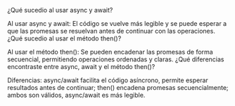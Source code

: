 ¿Qué sucedio al usar async y await?

Al usar async y await: El código se vuelve más legible y se puede esperar a que las promesas se resuelvan antes de continuar con las operaciones.
¿Qué sucedio al usar el método then()?

Al usar el método then(): Se pueden encadenar las promesas de forma secuencial, permitiendo operaciones ordenadas y claras.
¿Qué diferencias encontraste entre async, await y el método then()?

Diferencias: async/await facilita el código asíncrono, permite esperar resultados antes de continuar; then() encadena promesas secuencialmente; ambos son válidos, async/await es más legible.